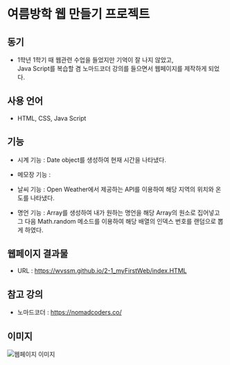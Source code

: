 # 여름방학 웹 만들기 프로젝트

## 동기
* 1학년 1학기 때 웹관련 수업을 들었지만 기억이 잘 나지 않았고,   
 Java Script를 복습할 겸 노마드코더 강의를 들으면서 웹페이지를 제작하게 되었다.


## 사용 언어
* HTML, CSS, Java Script


## 기능
* 시계 기능 : Date object를 생성하여 현재 시간을 나타냈다.   
             
* 메모장 기능 :   
            
* 날씨 기능 : Open Weather에서 제공하는 API를 이용하여 해당 지역의 위치와 온도를 나타냈다.  
          
* 명언 기능 : Array를 생성하여 내가 원하는 명언을 해당 Array의 원소로 집어넣고   
그 다음 Math.random 메소드를 이용하여 해당 배열의 인덱스 번호를 랜덤으로 뽑게 하였다.


## 웹페이지 결과물
* URL : https://wvssm.github.io/2-1_myFirstWeb/index.HTML


## 참고 강의 
* 노마드코더 : https://nomadcoders.co/

## 이미지
![웹페이지 이미지](https://github.com/wvssm/2-1_myFirstWeb/blob/c3ed488f5cb101e6fd0cc20a0635b246fc4f87c8/webpage.png)
